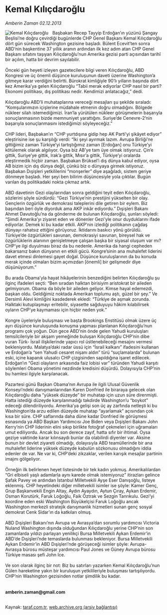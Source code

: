 # Kemal Kılıçdaroğlu

*Amberin Zaman 02.12.2013*

<div class="yazi"><img align="left" alt="Kemal Kılıçdaroğlu" border="0" src="http://www.taraf.com.tr/fotoraflar/makaleler/kemal-kilicdaroglu_8496_orijinal.jpg" style="border-right-width:10px; border-color:#FFFFFF"/>Başbakan Recep Tayyip Erdoğan’ın yüzünü Şangay Beşlisi’ne doğru çevirdiği bugünlerde CHP Genel Başkanı Kemal Kılıçdaroğlu dört gün sürecek Washington gezisine başladı. Bülent Ecevit’ten sonra ABD’nin başkentine 37 yıllık aranın ardından ilk kez adım atan CHP Genel Başkanı sıfatını taşıyan Kılıçdaroğlu’nun Amerika gezisi parti açısından tarihî bir açılım, hatta bir devrim sayılabilir.<br/><br/>Önceki gün heyeti izleyen gazetecilere bilgi veren Kılıçdaroğlu, ABD Kongresi ve üç önemli düşünce kuruluşunun daveti üzerine Washington’a gitmeye karar verdiğini belirtti. Bürokrat kimliğiyle 90’lı yılların başında dört kez Amerika’ya gelen Kılıçdaroğlu “Tabii merak ediyorlar CHP nasıl bir parti? Ekonomi politikası, dış politikası nedir. Kendimizi anlatacağız,” dedi.<br/><br/>Kılıçdaroğlu ABD’li muhataplarına vereceği mesajları şu şekilde sıraladı: “Komşularımızın içişlerine müdahale etmenin doğru olmadığını. Bölgede nükleer silah istemediğimizi. İran’la yürütülen nükleer görüşmelerin başarıyla sonuçlanmasının bizde memnuniyet yarattığını. Suriye’de Cenevre-2’nin başarıyla sonuçlanmasını istediğimizi söyleyeceğiz.”<br/><br/>CHP lideri, Başbakan’ın “CHP yurtdışına gidip hep AK Parti’yi şikâyet ediyor” eleştirisine ise şu karşılığı verdi: “İki şeyi ayırmak lazım. Avrupa Birliği’ne gittiğimiz zaman Türkiye’yi tartıştığımız zaman [Erdoğan] onu Türkiye’yi kötülemek olarak algılıyor. Oysa biz AB’ye tam üye olmak istiyoruz. Çin’e gittik, Suriye’ye gittik, Irak’a gittik, Mısır’a gittik, Türkiye’yi oralarda eleştirmedik hiçbir zaman. Başbakan Brüksel’i dış dünya kabul ediyor, oysa AB bizim için dış dünya değil, çünkü biz o dünyaya girmek istiyoruz. Başbakan Dışişleri yetkililerini “monşerler” diye aşağıladı, sistem geriye dönmeye başladı. Her şeyi ben bilirim düşüncesiyle yola çıktılar. Bugün varılan dış politikadaki nokta çıkmaz artık.<br/><br/>ABD davetinin Gezi olaylarından sonra geldiğini teyit eden Kılıçdaroğlu, sözlerini şöyle sürdürdü: “Gezi Türkiye’nin prestijini yükselten bir olay. Gençlerin özgürlük ve demokrasi taleplerini dile getiren bir eylem. Biz başından beri öyle diyorduk ama AKP inkâr ediyordu.” Dışişleri Bakanı Ahmet Davutoğlu’na da gönderme de bulunan Kılıçdaroğlu, şunları söyledi: “Şimdi Amerika’yı ziyaret eden ve dönenler Gezi’yle onur duyduklarını ifade ediyorlar. Demek ki bu kadar etkili. AKP’nin izlediği politikanın çağdaş dünyayı rahatsız ettiğini görüyoruz. İktidarını baskıcı yönü görüldü. Türkiye’de özgürlükleri savunan, demokrasiyi savunan, bireysel hak ve özgürlüklerin alanının genişletmeye çalışan başka bir siyasal oluşum var mı? CHP’ye ilgi duyulması biraz da bu nedenle. Amerika da hangi cepheden bakarsanız bakın dünyanın en etkili gücü. Kongre’sinin ana muhalefet liderini davet etmesi dinlemesi gayet doğal. Düşünce kuruluşlarının da bu konuda merak içinde olmaları bizim açımızdan [önemli] bir gelişmedir diye düşünüyorum.”<br/><br/>Bu arada Obama’yla hayat hikâyelerinin benzediğini belirten Kılıçdaroğlu şu ilginç ifadeleri seçti: “Ben sıradan halktan birisiyim aristokrat bir aileden gelmiyorum. Obama da böyle bir aileden geliyor. Kimse hayal edemezdi, başkan oldu. Geldiğimiz noktada Amerikan toplumu aştı, güzel bir şey.” Ve Dersimli Alevi kimliğini kasdederek ekledi: “Türkiye de aşmak zorunda. Halktaki kutuplaşmayı eritebilir, siyasette sağduyuyu hâkim kılabilirsek oyların CHP’ye kaymaması için hiçbir neden yok.”<br/><br/>Kongre üyeleriyle buluşması ve başta Brookings Enstitüsü olmak üzere üç ayrı düşünce kuruluşunda konuşma yapması planlanan Kılıçdaroğlu’nun programı çok yoğun. Dün gece ABD’nin önde gelen Yahudi kuruluşları temsilcileriyle bir akşam yemeğinde buluşan Kılıçdaroğlu CHP’nin dibe vuran Türk- İsrail ilişkilerinde yapıcı rol üstlenebileceği mesajını vermesi bekleniyordu. Malatya’daki radar üssü için “İsrail kalkanı” ifadesini kullanan ve Erdoğan’a “sen Yahudi cesaret nişanı aldın” türü “suçlamalarda” bulunan eski, içine kapanık ulusalcı CHP çizgisinden sapıldığına işaret edilecek. Erdoğan’ın “Gezi olayların arkasında faiz lobisi var” türünden Yahudi karşıtı söylemleri Obama yönetimi nezdinde kredisini düşürdü. Dolayısıyla CHP’nin bu hamlesi ilgiyle karşılanacak.<br/><br/>Pazartesi günü Başkan Obama’nın Avrupa ile ilgili Ulusal Güvenlik Konseyi’ndeki danışmanlarından Karen Donfried ile biraraya gelecek olan Kılıçdaroğlu daha “yüksek düzeyde” bir muhatap için uzun süre direnmişti. Hatta istediği düzeyde karşılanmadığı takdirde Washington’u “boykot” edeceği dilendiriliyordu. Amerika’ya gelişi son üç ay zarfında netleşti ki bu Washington’da arzu edilen düzeyde muhatap “ayarlamak” açısından çok kısa bir süre. CHP saflarında daha düne kadar Donfried ile görüşmesi esnasında ya ABD Başkan Yardımcısı Joe Biden veya Dışişleri Bakanı John Kerry’nin CHP liderinin elini sıkıp birlikte fotoğraf çekmeleri için uğramaları umut ediliyordu. Ancak bu son derece zayıf, hatta sıfır bir ihtimal. Oysa geziye vaktinde karar kılınsaydı bunlar da olabilirdi diyenler var. Aksine bunun bir devlet ziyareti olmadığı, dolayısıyla ABD teamüllerinde bir ana muhalefet liderine yüksek düzeyde kabulün sözkonusu olmadığını iddia edenler de var. Ne var ki, CHP’deki zikzaklar, verilen karışık mesajlar partinin imajını gölgeliyor.<br/><br/>Örneğin ilk belirlenen heyet listesinde bir tek kadın yokmuş. Amerikalılardan “Gri elbiseli yaşlı adamlarla aynı karede olmak istemiyoruz” itirazları gelince Şafak Pavey ve ardından İstanbul Milletvekili Ayşe Eser Danışoğlu, listeye eklenmiş. CHP heyetindeki diğer milletvekili isimler ise şöyle: Kamer Genç, Grup Başkanvekili Engin Altay, Aydın Ayaydın, Aytun Çıray, Aykan Erdemir, Osman Korutürk, Faruk Loğoğlu, Faik Öztrak ve Sezgin Tanrıkulu. Gezi’yi koordine eden eski Washington Büyükelçisi Faruk Loğoğlu ancak Washington merkezli stratejik danışmanlık hizmetleri sunan genç sosyal demokrat Cenk Sidar’ın da katkıları olmuş.<br/><br/>ABD Dışişleri Bakanı’nın Avrupa ve Avrasya’dan sorumlu yardımcısı Victoria Nuland Washington dışında olduğundan Kılıçdaroğlu yerine CHP’nin son zamanlarda yıldızı parlayan yenilikçi Bursa Milletvekili Aykan Erdemir’in ABD’de Dışişleri’nde temaslarda bulunması bekleniyor. Bursa Milletvekili Aykan Erdemir’in ABD Dışişleri’nde görüşeceği isimler şöyle: Avrupa- Avrasya bürosu müsteşar yardımcısı Paul Jones ve Güney Avrupa bürosu Türkiye masası şefi John Ice.<br/><br/>Ve son olarak ilginç bir not: Biz bu satırları yazarken Kemal Kılıçdaroğlu’nun Gülen hareketine yakın bir kuruluşun yetkilileriyle buluşması tartışılıyordu. CHP’nin Washington gezisinden notlar şimdilik bu kadar. <br/><br/><br/><b>amberin.zaman@gmail.com</b><br/><br/>
</div>

Kaynak: [taraf.com.tr](http://www.taraf.com.tr/amberin-zaman/makale-kemal-kilicdaroglu.htm), [web.archive.org (arşiv bağlantısı)](http://web.archive.org/web/20131203031557/http://www.taraf.com.tr/amberin-zaman/makale-kemal-kilicdaroglu.htm)
